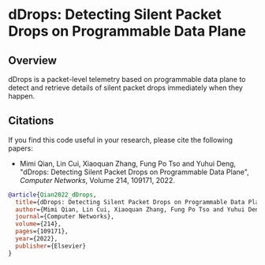 # dDrops: Detecting Silent Packet Drops on Programmable Data Plane

## Overview
dDrops is a packet-level telemetry based on programmable data plane to detect and retrieve details of silent packet drops immediately when they happen.


## Citations

If you find this code useful in your research, please cite the following papers:

* Mimi Qian, Lin Cui, Xiaoquan Zhang, Fung Po Tso and Yuhui Deng, "dDrops: Detecting Silent Packet Drops on Programmable Data Plane", _Computer Networks_, Volume 214, 109171, 2022.
```bibtex
@article{Qian2022_dDrops,
  title={dDrops: Detecting Silent Packet Drops on Programmable Data Plane},
  author={Mimi Qian, Lin Cui, Xiaoquan Zhang, Fung Po Tso and Yuhui Deng},
  journal={Computer Networks},
  volume={214},
  pages={109171},
  year={2022},
  publisher={Elsevier}
}
```
